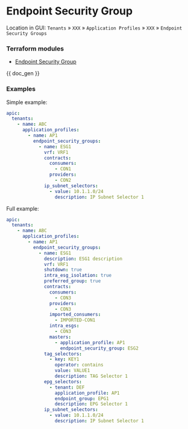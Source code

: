 # Endpoint Security Group

Location in GUI:
`Tenants` » `XXX` » `Application Profiles` » `XXX` » `Endpoint Security Groups`

### Terraform modules

* [Endpoint Security Group](https://registry.terraform.io/modules/netascode/endpoint-security-group/aci/latest)

{{ doc_gen }}

### Examples

Simple example:

```yaml
apic:
  tenants:
    - name: ABC
      application_profiles:
        - name: AP1
          endpoint_security_groups:
            - name: ESG1
              vrf: VRF1
              contracts:
                consumers:
                  - CON1
                providers:
                  - CON2
              ip_subnet_selectors:
                - value: 10.1.1.0/24
                  description: IP Subnet Selector 1
```

Full example:

```yaml
apic:
  tenants:
    - name: ABC
      application_profiles:
        - name: AP1
          endpoint_security_groups:
            - name: ESG1
              description: ESG1 description
              vrf: VRF1
              shutdown: true
              intra_esg_isolation: true
              preferred_group: true
              contracts:
                consumers:
                  - CON3
                providers:
                  - CON3
                imported_consumers:
                  - IMPORTED-CON1
                intra_esgs:
                  - CON3
                masters:
                  - application_profile: AP1
                    endpoint_security_group: ESG2
              tag_selectors:
                - key: KEY1
                  operator: contains
                  value: VALUE1
                  description: TAG Selector 1
              epg_selectors:
                - tenant: DEF
                  application_profile: AP1
                  endpoint_group: EPG1
                  description: EPG Selector 1
              ip_subnet_selectors:
                - value: 10.1.1.0/24
                  description: IP Subnet Selector 1
```
